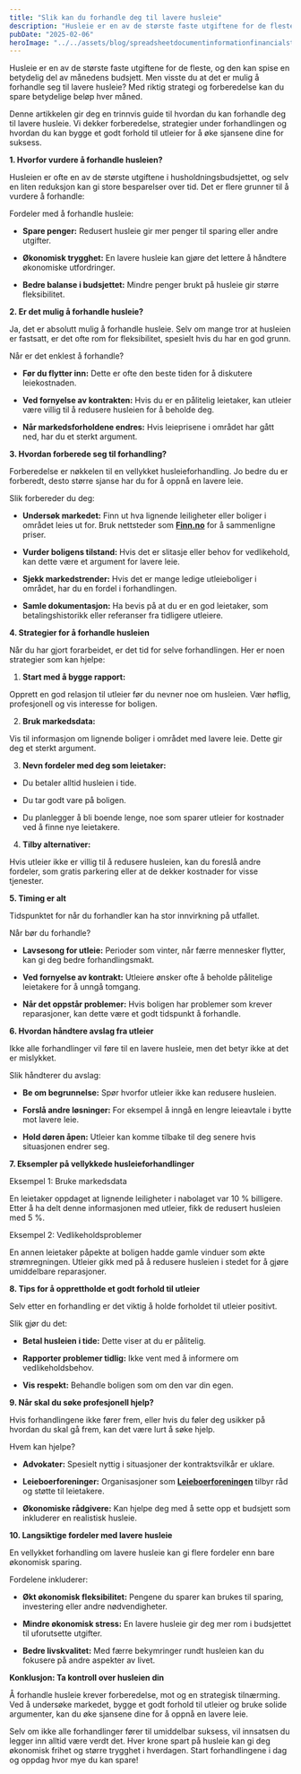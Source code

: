 ```yaml
---
title: "Slik kan du forhandle deg til lavere husleie"
description: "Husleie er en av de største faste utgiftene for de fleste, og den kan spise en betydelig del av månedens budsjett. Men visste du at det er mulig å forhandle seg til lavere husleie? Med riktig strategi og forberedelse kan du spare betydelige beløp hver måned. Denne artikkelen gir deg en trinnvis guide til hvordan &#8230; Read more"
pubDate: "2025-02-06"
heroImage: "../../assets/blog/spreadsheetdocumentinformationfinancialstartupconc.jpg"
---
```


Husleie er en av de største faste utgiftene for de fleste, og den kan spise en betydelig del av månedens budsjett. Men visste du at det er mulig å forhandle seg til lavere husleie? Med riktig strategi og forberedelse kan du spare betydelige beløp hver måned.

Denne artikkelen gir deg en trinnvis guide til hvordan du kan forhandle deg til lavere husleie. Vi dekker forberedelse, strategier under forhandlingen og hvordan du kan bygge et godt forhold til utleier for å øke sjansene dine for suksess.

**1. Hvorfor vurdere å forhandle husleien?**

Husleien er ofte en av de største utgiftene i husholdningsbudsjettet, og selv en liten reduksjon kan gi store besparelser over tid. Det er flere grunner til å vurdere å forhandle:

Fordeler med å forhandle husleie:

- **Spare penger:** Redusert husleie gir mer penger til sparing eller andre utgifter.

- **Økonomisk trygghet:** En lavere husleie kan gjøre det lettere å håndtere økonomiske utfordringer.

- **Bedre balanse i budsjettet:** Mindre penger brukt på husleie gir større fleksibilitet.

**2. Er det mulig å forhandle husleie?**

Ja, det er absolutt mulig å forhandle husleie. Selv om mange tror at husleien er fastsatt, er det ofte rom for fleksibilitet, spesielt hvis du har en god grunn.

Når er det enklest å forhandle?

- **Før du flytter inn:** Dette er ofte den beste tiden for å diskutere leiekostnaden.

- **Ved fornyelse av kontrakten:** Hvis du er en pålitelig leietaker, kan utleier være villig til å redusere husleien for å beholde deg.

- **Når markedsforholdene endres:** Hvis leieprisene i området har gått ned, har du et sterkt argument.

**3. Hvordan forberede seg til forhandling?**

Forberedelse er nøkkelen til en vellykket husleieforhandling. Jo bedre du er forberedt, desto større sjanse har du for å oppnå en lavere leie.

Slik forbereder du deg:

- **Undersøk markedet:** Finn ut hva lignende leiligheter eller boliger i området leies ut for. Bruk nettsteder som **[Finn.no](https://www.finn.no)** for å sammenligne priser.

- **Vurder boligens tilstand:** Hvis det er slitasje eller behov for vedlikehold, kan dette være et argument for lavere leie.

- **Sjekk markedstrender:** Hvis det er mange ledige utleieboliger i området, har du en fordel i forhandlingen.

- **Samle dokumentasjon:** Ha bevis på at du er en god leietaker, som betalingshistorikk eller referanser fra tidligere utleiere.

**4. Strategier for å forhandle husleien**

Når du har gjort forarbeidet, er det tid for selve forhandlingen. Her er noen strategier som kan hjelpe:

1. **Start med å bygge rapport:**

Opprett en god relasjon til utleier før du nevner noe om husleien. Vær høflig, profesjonell og vis interesse for boligen.

2. **Bruk markedsdata:**

Vis til informasjon om lignende boliger i området med lavere leie. Dette gir deg et sterkt argument.

3. **Nevn fordeler med deg som leietaker:**

- Du betaler alltid husleien i tide.

- Du tar godt vare på boligen.

- Du planlegger å bli boende lenge, noe som sparer utleier for kostnader ved å finne nye leietakere.

4. **Tilby alternativer:**

Hvis utleier ikke er villig til å redusere husleien, kan du foreslå andre fordeler, som gratis parkering eller at de dekker kostnader for visse tjenester.

**5. Timing er alt**

Tidspunktet for når du forhandler kan ha stor innvirkning på utfallet.

Når bør du forhandle?

- **Lavsesong for utleie:** Perioder som vinter, når færre mennesker flytter, kan gi deg bedre forhandlingsmakt.

- **Ved fornyelse av kontrakt:** Utleiere ønsker ofte å beholde pålitelige leietakere for å unngå tomgang.

- **Når det oppstår problemer:** Hvis boligen har problemer som krever reparasjoner, kan dette være et godt tidspunkt å forhandle.

**6. Hvordan håndtere avslag fra utleier**

Ikke alle forhandlinger vil føre til en lavere husleie, men det betyr ikke at det er mislykket.

Slik håndterer du avslag:

- **Be om begrunnelse:** Spør hvorfor utleier ikke kan redusere husleien.

- **Forslå andre løsninger:** For eksempel å inngå en lengre leieavtale i bytte mot lavere leie.

- **Hold døren åpen:** Utleier kan komme tilbake til deg senere hvis situasjonen endrer seg.

**7. Eksempler på vellykkede husleieforhandlinger**

Eksempel 1: Bruke markedsdata

En leietaker oppdaget at lignende leiligheter i nabolaget var 10 % billigere. Etter å ha delt denne informasjonen med utleier, fikk de redusert husleien med 5 %.

Eksempel 2: Vedlikeholdsproblemer

En annen leietaker påpekte at boligen hadde gamle vinduer som økte strømregningen. Utleier gikk med på å redusere husleien i stedet for å gjøre umiddelbare reparasjoner.

**8. Tips for å opprettholde et godt forhold til utleier**

Selv etter en forhandling er det viktig å holde forholdet til utleier positivt.

Slik gjør du det:

- **Betal husleien i tide:** Dette viser at du er pålitelig.

- **Rapporter problemer tidlig:** Ikke vent med å informere om vedlikeholdsbehov.

- **Vis respekt:** Behandle boligen som om den var din egen.

**9. Når skal du søke profesjonell hjelp?**

Hvis forhandlingene ikke fører frem, eller hvis du føler deg usikker på hvordan du skal gå frem, kan det være lurt å søke hjelp.

Hvem kan hjelpe?

- **Advokater:** Spesielt nyttig i situasjoner der kontraktsvilkår er uklare.

- **Leieboerforeninger:** Organisasjoner som **[Leieboerforeningen](https://www.leieboerforeningen.no)** tilbyr råd og støtte til leietakere.

- **Økonomiske rådgivere:** Kan hjelpe deg med å sette opp et budsjett som inkluderer en realistisk husleie.

**10. Langsiktige fordeler med lavere husleie**

En vellykket forhandling om lavere husleie kan gi flere fordeler enn bare økonomisk sparing.

Fordelene inkluderer:

- **Økt økonomisk fleksibilitet:** Pengene du sparer kan brukes til sparing, investering eller andre nødvendigheter.

- **Mindre økonomisk stress:** En lavere husleie gir deg mer rom i budsjettet til uforutsette utgifter.

- **Bedre livskvalitet:** Med færre bekymringer rundt husleien kan du fokusere på andre aspekter av livet.

**Konklusjon: Ta kontroll over husleien din**

Å forhandle husleie krever forberedelse, mot og en strategisk tilnærming. Ved å undersøke markedet, bygge et godt forhold til utleier og bruke solide argumenter, kan du øke sjansene dine for å oppnå en lavere leie.

Selv om ikke alle forhandlinger fører til umiddelbar suksess, vil innsatsen du legger inn alltid være verdt det. Hver krone spart på husleie kan gi deg økonomisk frihet og større trygghet i hverdagen. Start forhandlingene i dag og oppdag hvor mye du kan spare!